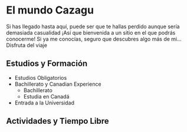 # El mundo Cazagu

Si has llegado hasta aquí, puede ser que te hallas perdido aunque sería demasiada casualidad ¡Así que bienvenida a un sitio en el que podrás conocerme! Si ya me conocías, seguro que descubres algo más de mi... Disfruta del viaje

## Estudios y Formación 

+ Estudios Obligatorios
+ Bachillerato y Canadian Experience
  - Bachillerato
  - Estudia en Canadá
+ Entrada a la Universidad

## Actividades y Tiempo Libre

